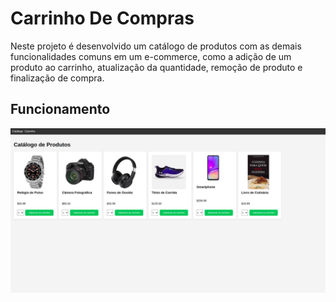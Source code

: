 # Carrinho De Compras

<p>Neste projeto é desenvolvido um catálogo de produtos com as demais funcionalidades comuns em um e-commerce, como a adição de um produto ao carrinho, atualização da quantidade, remoção de produto e finalização de compra.</p>

## Funcionamento
<img src="https://github.com/CarlosVinicios99/Carrinho-De-Compras/blob/main/catalogo-de-produtos.jpg?raw=true" alt="">
